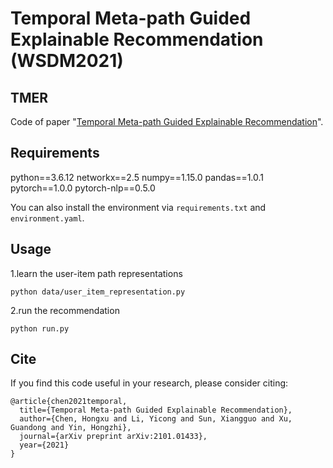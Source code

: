 # Temporal Meta-path Guided Explainable Recommendation (WSDM2021)

## TMER
Code of paper "[Temporal Meta-path Guided Explainable Recommendation](https://arxiv.org/pdf/2101.01433.pdf)".


## Requirements
python==3.6.12  networkx==2.5  numpy==1.15.0  pandas==1.0.1  pytorch==1.0.0  pytorch-nlp==0.5.0

You can also install the environment via `requirements.txt` and `environment.yaml`.
## Usage
1.learn the user-item path representations

`python data/user_item_representation.py`

2.run the recommendation

`python run.py`

## Cite
If you find this code useful in your research, please consider citing:
```
@article{chen2021temporal,
  title={Temporal Meta-path Guided Explainable Recommendation},
  author={Chen, Hongxu and Li, Yicong and Sun, Xiangguo and Xu, Guandong and Yin, Hongzhi},
  journal={arXiv preprint arXiv:2101.01433},
  year={2021}
}
```

